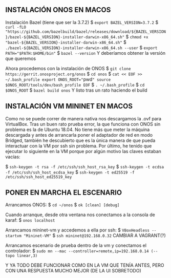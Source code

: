 INSTALACIÓN ONOS EN MACOS
-------------------------
Instalación Bazel (tiene que ser la 3.7.2)
$ `export BAZEL_VERSION=3.7.2`
$ `curl -fLO "https://github.com/bazelbuild/bazel/releases/download/${BAZEL_VERSION}/bazel-${BAZEL_VERSION}-installer-darwin-x86_64.sh"`
$ `chmod +x "bazel-${BAZEL_VERSION}-installer-darwin-x86_64.sh"`
$ `./bazel-${BAZEL_VERSION}-installer-darwin-x86_64.sh --user`
$ `export PATH="$PATH:$HOME/bin"`
$ `bazel --version`
Y deberíamos obtener la versión que queremos

Ahora procedemos con la instalación de ONOS
$ `git clone https://gerrit.onosproject.org/onos`
$ `cd onos`
$ `cat << EOF >> ~/.bash_profile
export ONOS_ROOT="`pwd`"
source $ONOS_ROOT/tools/dev/bash_profile
EOF`
$ `. ~/.bash_profile`
$ `cd $ONOS_ROOT`
$ `bazel build onos`
Y listo tras un rato haciendo el build


INSTALACIÓN VM MININET EN MACOS
-------------------------------
Como no se puede correr de manera nativa nos descargamos la .ovf para VirtualBox. Tras un buen rato prueba error, la que funciona con ONOS sin problema es la de Ubuntu 18.04. No tiene más que meter la máquina descargada y antes de arrancarla poner el adaptador de red en modo Bridged, también he descubierto que es la única manera de que pueda interactuar con la VM por ssh sin problema. Por último, he tenido que ejecutar lo siguiente en la VM porque por algún motivo las claves estaban vacías:

$ `ssh-keygen -t rsa -f /etc/ssh/ssh_host_rsa_key`
$ `ssh-keygen -t ecdsa -f /etc/ssh/ssh_host_ecdsa_key`
$ `ssh-keygen -t ed25519 -f /etc/ssh/ssh_host_ed25519_key`


PONER EN MARCHA EL ESCENARIO
----------------------------
Arrancamos ONOS:
$ `cd ~/onos`
$ `ok [clean] [debug]`

Cuando arranque, desde otra ventana nos conectamos a la consola de karaf:
$ `onos localhost`

Arrancamos mininet-vm y accedemos a ella por ssh:
$ `VBoxHeadless --startvm "Mininet-VM"`
$ `ssh mininet@192.168.0.32`
CAMBIAR A VAGRANT(?)

Arrancamos escenario de prueba dentro de la vm y conectamos el controlador:
$ `sudo mn --mac --controller=remote,ip=192.168.0.14 (--topo linear,3)`

Y YA TODO DEBE FUNCIONAR COMO EN LA VM QUE TENÍA ANTES, PERO CON UNA RESPUESTA MUCHO MEJOR (DE LA UI SOBRETODO)